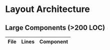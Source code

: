 # Layout Architecture

## Large Components (>200 LOC)

| File | Lines | Component |
|------|-------|-----------|
